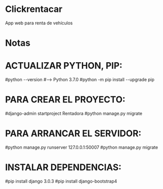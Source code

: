 # Clickrentacar
App web para renta de vehículos


# Notas
#
# ACTUALIZAR PYTHON, PIP:
#python --version #--> Python 3.7.0
#python -m pip install --upgrade pip
#
# PARA CREAR EL PROYECTO:
#django-admin startproject Rentadora
#python manage.py migrate
#
# PARA ARRANCAR EL SERVIDOR:
#python manage.py runserver 127.0.0.1:50007 #python manage.py migrate
#
# INSTALAR DEPENDENCIAS:
#pip install django 3.0.3
#pip install django-bootstrap4
#